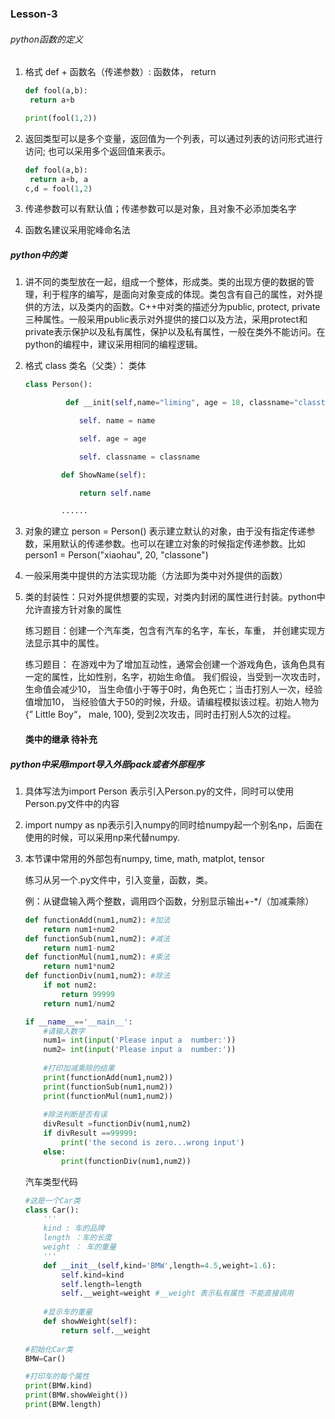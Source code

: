 ### Lesson-3

###### python函数的定义

1. 格式 def + 函数名（传递参数）: 函数体， return 

   ```python
   def fool(a,b):
   	return a+b
   
   print(fool(1,2))
   ```

2. 返回类型可以是多个变量，返回值为一个列表，可以通过列表的访问形式进行访问; 也可以采用多个返回值来表示。

   ```python
   def fool(a,b):
   	return a+b, a
   c,d = fool(1,2)	
   ```

3. 传递参数可以有默认值；传递参数可以是对象，且对象不必添加类名字

4. 函数名建议采用驼峰命名法
##### python中的类

1. 讲不同的类型放在一起，组成一个整体，形成类。类的出现方便的数据的管理，利于程序的编写，是面向对象变成的体现。类包含有自己的属性，对外提供的方法，以及类内的函数。C++中对类的描述分为public, protect, private三种属性。一般采用public表示对外提供的接口以及方法，采用protect和private表示保护以及私有属性，保护以及私有属性，一般在类外不能访问。在python的编程中，建议采用相同的编程逻辑。

2. 格式 class 类名（父类）： 类体 

   ```python
   class Person():
   
   ​         def __init(self,name="liming", age = 18, classname="classthree")__:
   
   ​			self. name = name
   
   ​			self. age = age
   
   ​			self. classname = classname
   
   ​        def ShowName(self):
   
   ​            return self.name
   
   ​        ......
   ```

3. 对象的建立 person = Person()  表示建立默认的对象，由于没有指定传递参数，采用默认的传递参数。也可以在建立对象的时候指定传递参数。比如 person1 = Person("xiaohau", 20, "classone")

4. 一般采用类中提供的方法实现功能（方法即为类中对外提供的函数）

5. 类的封装性：只对外提供想要的实现，对类内封闭的属性进行封装。python中允许直接方针对象的属性

   练习题目：创建一个汽车类，包含有汽车的名字，车长，车重， 并创建实现方法显示其中的属性。

   练习题目： 在游戏中为了增加互动性，通常会创建一个游戏角色，该角色具有一定的属性，比如性别，名字，初始生命值。 我们假设，当受到一次攻击时，生命值会减少10， 当生命值小于等于0时，角色死亡；当击打别人一次，经验值增加10， 当经验值大于50的时候，升级。请编程模拟该过程。初始人物为 {” Little Boy“， male,  100}, 受到2次攻击，同时击打别人5次的过程。
   
   #### 类中的继承  待补充
##### python中采用import导入外部pack或者外部程序

1. 具体写法为import Person 表示引入Person.py的文件，同时可以使用Person.py文件中的内容

2. import numpy as np表示引入numpy的同时给numpy起一个别名np，后面在使用的时候，可以采用np来代替numpy.

3. 本节课中常用的外部包有numpy, time, math, matplot, tensor

   练习从另一个.py文件中，引入变量，函数，类。

   例：从键盘输入两个整数，调用四个函数，分别显示输出+-*/（加减乘除）

   ```python
   def functionAdd(num1,num2): #加法
       return num1+num2
   def functionSub(num1,num2): #减法
       return num1-num2
   def functionMul(num1,num2): #乘法
       return num1*num2
   def functionDiv(num1,num2): #除法
       if not num2:
           return 99999
       return num1/num2
   
   if __name__=='__main__':
       #请输入数字
       num1= int(input('Please input a  number:'))  
       num2= int(input('Please input a  number:'))
       
       #打印加减乘除的结果
       print(functionAdd(num1,num2))
       print(functionSub(num1,num2))
       print(functionMul(num1,num2))
       
       #除法判断是否有误
       divResult =functionDiv(num1,num2)
       if divResult ==99999:
           print('the second is zero...wrong input')
       else:
           print(functionDiv(num1,num2))
   ```
   
   汽车类型代码
   
   ```python
   #这是一个Car类
   class Car():
       '''
       kind : 车的品牌
       length ：车的长度
       weight ： 车的重量
       '''
       def __init__(self,kind='BMW',length=4.5,weight=1.6):
           self.kind=kind
           self.length=length
           self.__weight=weight #__weight 表示私有属性 不能直接调用
           
       #显示车的重量
       def showWeight(self):
           return self.__weight
       
   #初始化Car类
   BMW=Car()
   
   #打印车的每个属性
   print(BMW.kind)
   print(BMW.showWeight())
   print(BMW.length)
   ```
   
   

